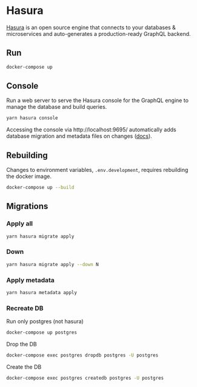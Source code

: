 # Hasura

[Hasura](https://hasura.io/) is an open source engine that connects to your
databases & microservices and auto-generates a production-ready GraphQL backend.

## Run

```bash
docker-compose up
```

## Console

Run a web server to serve the Hasura console for the GraphQL engine to manage
the database and build queries.

```bash
yarn hasura console
```

Accessing the console via http://localhost:9695/ automatically adds database
migration and metadata files on changes
([docs](https://hasura.io/docs/1.0/graphql/manual/migrations/index.html#how-is-hasura-state-managed)).

## Rebuilding

Changes to environment variables, `.env.development`, requires rebuilding the
docker image.

```bash
docker-compose up --build
```

## Migrations

### Apply all

```bash
yarn hasura migrate apply
```

### Down

```bash
yarn hasura migrate apply --down N
```

### Apply metadata

```bash
yarn hasura metadata apply
```

### Recreate DB

Run only postgres (not hasura)

```bash
docker-compose up postgres
```

Drop the DB

```bash
docker-compose exec postgres dropdb postgres -U postgres
```

Create the DB

```bash
docker-compose exec postgres createdb postgres -U postgres
```
